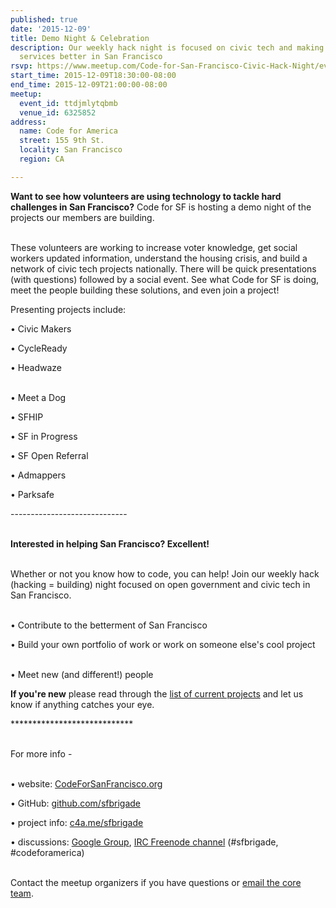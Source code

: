 ```yaml
---
published: true
date: '2015-12-09'
title: Demo Night & Celebration
description: Our weekly hack night is focused on civic tech and making government
  services better in San Francisco
rsvp: https://www.meetup.com/Code-for-San-Francisco-Civic-Hack-Night/events/226629366/
start_time: 2015-12-09T18:30:00-08:00
end_time: 2015-12-09T21:00:00-08:00
meetup:
  event_id: ttdjmlytqbmb
  venue_id: 6325852
address:
  name: Code for America
  street: 155 9th St.
  locality: San Francisco
  region: CA

---
```

<!-- imported via scripts/generate-events-from-meetup -->
<p><b>Want to see how volunteers are using technology to tackle hard challenges in San Francisco?</b> Code for SF is hosting a demo night of the projects our members are building.</p> <p><br/>These volunteers are working to increase voter knowledge, get social workers updated information, understand the housing crisis, and build a network of civic tech projects nationally. There will be quick presentations (with questions) followed by a social event. See what Code for SF is doing, meet the people building these solutions, and even join a project!</p> <p>Presenting projects include:</p> <p>• Civic Makers</p> <p>• CycleReady</p> <p>• Headwaze</p> <p><br/>• Meet a Dog</p> <p>• SFHIP</p> <p>• SF in Progress</p> <p>• SF Open Referral</p> <p>• Admappers</p> <p>• Parksafe</p> <p>



-----------------------------</p> <p><br/><b>Interested in helping San Francisco? Excellent! </b></p> <p><br/>Whether or not you know how to code, you can help! Join our weekly hack (hacking = building) night focused on open government and civic tech in San Francisco.</p> <p><br/>• Contribute to the betterment of San Francisco</p> <p>• Build your own portfolio of work or work on someone else's cool project</p> <p><br/>• Meet new (and different!) people</p> <p><b>If you're new</b> please read through the <a href="http://codeforsanfrancisco.org/projects/">list of current projects</a> and let us know if anything catches your eye.</p> <p>****************************</p> <p><br/>For more info -</p> <p><br/>• website: <a href="http://www.codeforsanfrancisco.org">CodeForSanFrancisco.org</a></p> <p>• GitHub: <a href="https://www.github.com/sfbrigade">github.com/sfbrigade</a></p> <p>• project info: <a href="http://c4a.me/sfbrigade">c4a.me/sfbrigade</a></p> <p>• discussions: <a href="https://groups.google.com/forum/#!forum/code-for-san-francisco">Google Group</a>, <a href="http://webchat.freenode.net/">IRC Freenode channel</a> (#sfbrigade, #codeforamerica)</p> <p><br/>Contact the meetup organizers if you have questions or <a href="mailto:[masked]">email the core team</a>.</p> 
